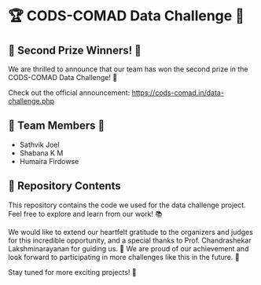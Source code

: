 # 🏆 CODS-COMAD Data Challenge 🎉

## 🥈 Second Prize Winners! 🥳

We are thrilled to announce that our team has won the second prize in the CODS-COMAD Data Challenge! 🎊

Check out the official announcement: https://cods-comad.in/data-challenge.php

## 🌟 Team Members 🌟

- Sathvik Joel
- Shabana K M
- Humaira Firdowse

## 📂 Repository Contents

This repository contains the code we used for the data challenge project. Feel free to explore and learn from our work! 📚

We would like to extend our heartfelt gratitude to the organizers and judges for this incredible opportunity, and a special thanks to Prof. Chandrashekar Lakshminarayanan for guiding us. 🙏 We are proud of our achievement and look forward to participating in more challenges like this in the future. 🚀

Stay tuned for more exciting projects! 👀
